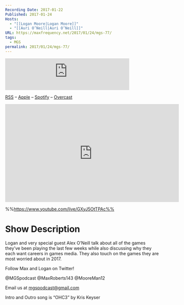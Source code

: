```yaml
---
Recording Date: 2017-01-22
Published: 2017-01-24
Hosts:
  - "[[Logan Moore|Logan Moore]]"
  - "[[Auri O’Neill|Auri O’Neill]]"
URL: https://maxfrequency.net/2017/01/24/mgs-77/
tags:
  - MGS
permalink: 2017/01/24/mgs-77/
---
```

<iframe src="https://podcasters.spotify.com/pod/show/millennialgamingspeak/embed/episodes/Episode-77-Why-We-Want-Careers-In-Games-Media-e1adhrq/a-a6ts41b" height="102px" width="400px" frameborder="0" scrolling="no"></iframe>

[RSS](https://anchor.fm/s/74aa3858/podcast/rss) – [Apple](https://podcasts.apple.com/us/podcast/episode-3-gdc-wrap-up/id1000915981?i=1000542222515) – [Spotify](https://open.spotify.com/episode/7wePXT4Bt22LWifVLx3n8y) – [Overcast](https://overcast.fm/+EtIgeWxEU)

<div class=iframe-container>
<iframe width="560" height="315" src="https://www.youtube-nocookie.com/embed/GXyJ5OtTPAc?si=_mrKipZoVh5O3948" title="YouTube video player" frameborder="0" allow="accelerometer; autoplay; clipboard-write; encrypted-media; gyroscope; picture-in-picture; web-share" allowfullscreen></iframe>
</div>

%%https://www.youtube.com/live/GXyJ5OtTPAc%%

# Show Description

Logan and very special guest Alex O’Neill talk about all of the games they’ve been playing the last few weeks while also discussing why they each want careers in games media. They also touch on the games they are most worried about in 2017.

Follow Max and Logan on Twitter!

@MGSpodcast
@MaxRoberts143
@MooreMan12

Email us at mgspodcast@gmail.com

Intro and Outro song is “OHC3” by Kris Keyser